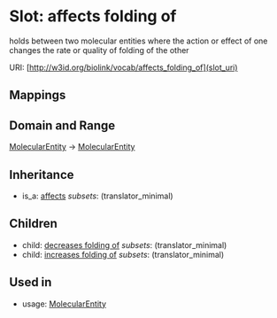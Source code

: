 # Slot: affects folding of


holds between two molecular entities where the action or effect of one changes the rate or quality of folding of the other

URI: [http://w3id.org/biolink/vocab/affects_folding_of](slot_uri)
## Mappings

## Domain and Range

[MolecularEntity](MolecularEntity.md) -> [MolecularEntity](MolecularEntity.md)
## Inheritance

 *  is_a: [affects](affects.md) *subsets*: (translator_minimal)
## Children

 *  child: [decreases folding of](decreases_folding_of.md) *subsets*: (translator_minimal)
 *  child: [increases folding of](increases_folding_of.md) *subsets*: (translator_minimal)
## Used in

 *  usage: [MolecularEntity](MolecularEntity.md)
